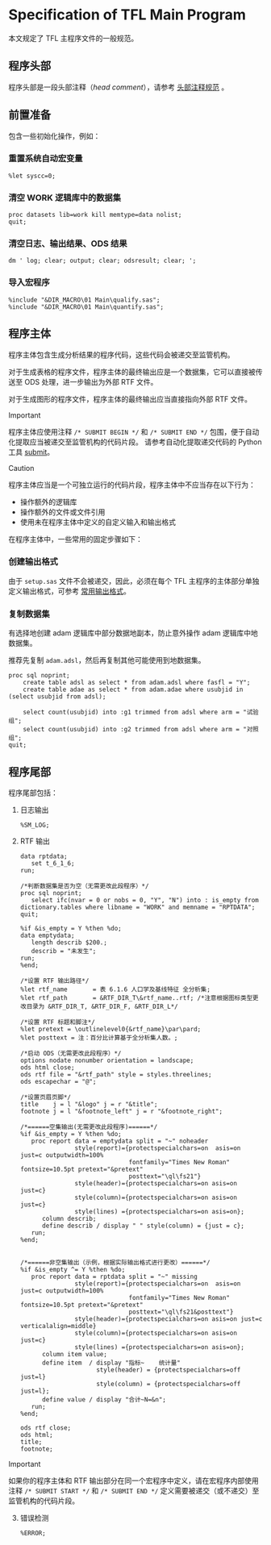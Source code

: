 # Specification of TFL Main Program

本文规定了 TFL 主程序文件的一般规范。

## 程序头部

程序头部是一段头部注释（_head comment_），请参考 [头部注释规范](./Specification%20of%20header%20comment.md) 。

## 前置准备

包含一些初始化操作，例如：

### 重置系统自动宏变量

```sas
%let syscc=0;
```

### 清空 WORK 逻辑库中的数据集

```sas
proc datasets lib=work kill memtype=data nolist;
quit;
```

### 清空日志、输出结果、ODS 结果

```sas
dm ' log; clear; output; clear; odsresult; clear; ';
```

### 导入宏程序

```sas
%include "&DIR_MACRO\01 Main\qualify.sas";
%include "&DIR_MACRO\01 Main\quantify.sas";
```

## 程序主体

程序主体包含生成分析结果的程序代码，这些代码会被递交至监管机构。

对于生成表格的程序文件，程序主体的最终输出应是一个数据集，它可以直接被传送至 ODS 处理，进一步输出为外部 RTF 文件。

对于生成图形的程序文件，程序主体的最终输出应当直接指向外部 RTF 文件。

> [!IMPORTANT]
>
> 程序主体应使用注释 `/* SUBMIT BEGIN */` 和 `/* SUBMIT END */` 包围，便于自动化提取应当被递交至监管机构的代码片段。
> 请参考自动化提取递交代码的 Python 工具 [submit](https://github.com/smjc-org/py-submit)。

> [!CAUTION]
>
> 程序主体应当是一个可独立运行的代码片段，程序主体中不应当存在以下行为：
>
> - 操作额外的逻辑库
> - 操作额外的文件或文件引用
> - 使用未在程序主体中定义的自定义输入和输出格式

在程序主体中，一些常用的固定步骤如下：

### 创建输出格式

由于 `setup.sas` 文件不会被递交，因此，必须在每个 TFL 主程序的主体部分单独定义输出格式，可参考 [常用输出格式](https://github.com/smjc-org/cheatlist/blob/main/src/format.md)。

### 复制数据集

有选择地创建 adam 逻辑库中部分数据地副本，防止意外操作 adam 逻辑库中地数据集。

推荐先复制 `adam.adsl`，然后再复制其他可能使用到地数据集。

```sas
proc sql noprint;
    create table adsl as select * from adam.adsl where fasfl = "Y";
    create table adae as select * from adam.adae where usubjid in (select usubjid from adsl);

    select count(usubjid) into :g1 trimmed from adsl where arm = "试验组";
    select count(usubjid) into :g2 trimmed from adsl where arm = "对照组";
quit;
```

## 程序尾部

程序尾部包括：

1. 日志输出

   ```sas
   %SM_LOG;
   ```

2. RTF 输出

   ```sas
   data rptdata;
      set t_6_1_6;
   run;

   /*判断数据集是否为空（无需更改此段程序）*/
   proc sql noprint;
      select ifc(nvar = 0 or nobs = 0, "Y", "N") into : is_empty from dictionary.tables where libname = "WORK" and memname = "RPTDATA";
   quit;

   %if &is_empty = Y %then %do;
   data emptydata;
      length describ $200.;
      describ = "未发生";
   run;
   %end;

   /*设置 RTF 输出路径*/
   %let rtf_name       = 表 6.1.6 人口学及基线特征 全分析集;
   %let rtf_path       = &RTF_DIR_T\&rtf_name..rtf; /*注意根据图标类型更改目录为 &RTF_DIR_T, &RTF_DIR_F, &RTF_DIR_L*/

   /*设置 RTF 标题和脚注*/
   %let pretext = \outlinelevel0{&rtf_name}\par\pard;
   %let posttext = 注：百分比计算基于全分析集人数。;

   /*启动 ODS（无需更改此段程序）*/
   options nodate nonumber orientation = landscape;
   ods html close;
   ods rtf file = "&rtf_path" style = styles.threelines;
   ods escapechar = "@";

   /*设置页眉页脚*/
   title    j = l "&logo" j = r "&title";
   footnote j = l "&footnote_left" j = r "&footnote_right";

   /*======空集输出(无需更改此段程序)======*/
   %if &is_empty = Y %then %do;
      proc report data = emptydata split = "~" noheader
                  style(report)={protectspecialchars=on  asis=on  just=c outputwidth=100%
                                 fontfamily="Times New Roman" fontsize=10.5pt pretext="&pretext"
                                 posttext="\ql\fs21"}
                  style(header)={protectspecialchars=on asis=on just=c}
                  style(column)={protectspecialchars=on asis=on just=c}
                  style(lines) ={protectspecialchars=on asis=on};
         column describ;
         define describ / display " " style(column) = {just = c};
      run;
   %end;


   /*======非空集输出（示例，根据实际输出格式进行更改）======*/
   %if &is_empty ^= Y %then %do;
      proc report data = rptdata split = "~" missing
                  style(report)={protectspecialchars=on  asis=on  just=c outputwidth=100%
                                 fontfamily="Times New Roman" fontsize=10.5pt pretext="&pretext"
                                 posttext="\ql\fs21&posttext"}
                  style(header)={protectspecialchars=on asis=on just=c verticalalign=middle}
                  style(column)={protectspecialchars=on asis=on just=c}
                  style(lines) ={protectspecialchars=on asis=on};
         column item value;
         define item  / display "指标~    统计量"
                        style(header) = {protectspecialchars=off just=l}
                        style(column) = {protectspecialchars=off just=l};
         define value / display "合计~N=&n";
      run;
   %end;

   ods rtf close;
   ods html;
   title;
   footnote;
   ```

> [!IMPORTANT]
> 如果你的程序主体和 RTF 输出部分在同一个宏程序中定义，请在宏程序内部使用注释 `/* SUBMIT START */` 和 `/* SUBMIT END */` 定义需要被递交（或不递交）至监管机构的代码片段。

3. 错误检测

   ```sas
   %ERROR;
   ```
